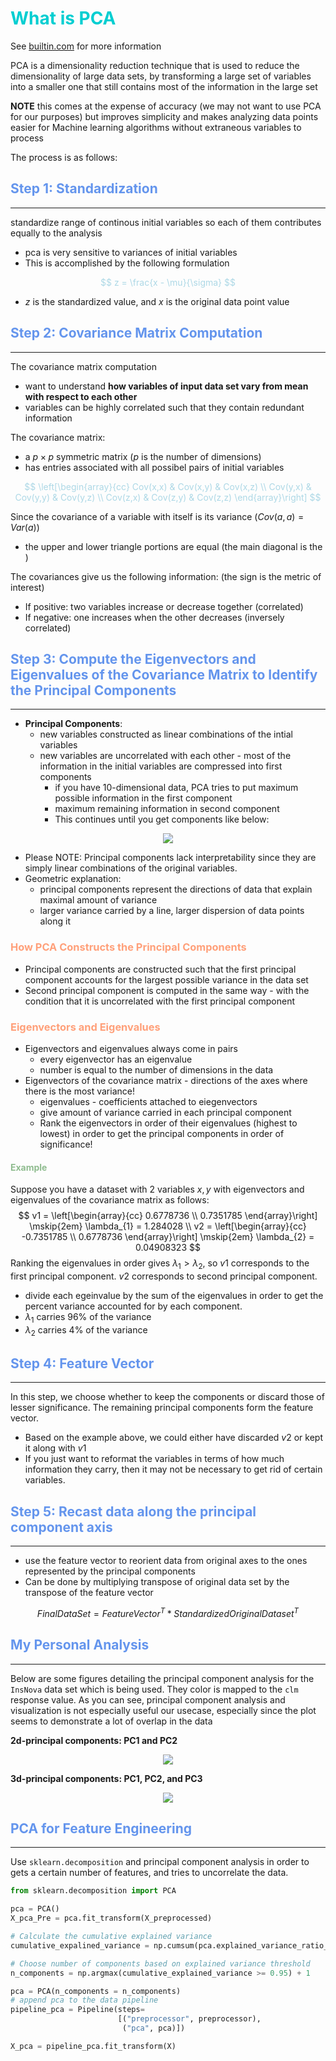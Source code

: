 <h1 style="color:DarkTurquoise"> What is PCA </h1> 

See [builtin.com](https://builtin.com/data-science/step-step-explanation-principal-component-analysis) for more information

PCA is a dimensionality reduction technique that is used to reduce the dimensionality
of large data sets, by transforming a large set of variables into a smaller one 
that still contains most of the information in the large set

**NOTE** this comes at the expense of accuracy (we may not want to use 
PCA for our purposes) but improves simplicity and makes analyzing data
points easier for Machine learning algorithms without extraneous variables to 
process

The process is as follows:

<h2 style="color:CornflowerBlue"> Step 1: Standardization </h2> 

---

standardize range of continous initial variables so each of them contributes
equally to the analysis
* pca is very sensitive to variances of initial variables
* This is accomplished by the following formulation

<font style="color:LightBlue"> 

$$
z = \frac{x - \mu}{\sigma}
$$

</font>

* $z$ is the standardized value, and $x$ is the original data point value

<h2 style="color:CornflowerBlue"> Step 2: Covariance Matrix Computation </h2> 

---
The covariance matrix computation
* want to understand **how variables of input data set vary from mean with respect to each other**
* variables can be highly correlated such that they contain redundant information

The covariance matrix: 
* a $p\times p$ symmetric matrix ($p$ is the number of dimensions)
* has entries associated with all possibel pairs of initial variables

<font style="color:LightBlue">

$$
\left[\begin{array}{cc}
    Cov(x,x) & Cov(x,y) & Cov(x,z) \\
    Cov(y,x) & Cov(y,y) & Cov(y,z) \\
    Cov(z,x) & Cov(z,y) & Cov(z,z)
\end{array}\right]
$$

</font>

Since the covariance of a variable with itself is its variance $(Cov(a,a) = Var(a))$
* the upper and lower triangle portions are equal (the main diagonal is the )

The covariances give us the following information: (the sign is the metric of interest)
* If positive: two variables increase or decrease together (correlated)
* If negative: one increases when the other decreases (inversely correlated)

<h2 style="color:CornflowerBlue"> Step 3: Compute the Eigenvectors and Eigenvalues of the Covariance Matrix to Identify the Principal Components </h2> 

---
* **Principal Components**:
  * new variables constructed as linear combinations of the intial variables
  * new variables are uncorrelated with each other - most of the information in the initial variables are compressed into first components
    * if you have 10-dimensional data, PCA tries to put maximum possible information in the first component
    * maximum remaining information in second component
    * This continues until you get components like below:

<center>

![](figures/S1.png)

</center>

* Please NOTE: Principal components lack interpretability since they are simply linear combinations of the original variables. 
* Geometric explanation:
  * principal components represent the directions of data that explain maximal amount of variance
  * larger variance carried by a line, larger dispersion of data points along it
  
<h3 style="color:LightSalmon"> How PCA Constructs the Principal Components </h3> 

* Principal components are constructed such that the first principal component accounts for the largest possible variance in the data set
* Second principal component is computed in the same way - with the condition that it is uncorrelated with the first principal component

<h3 style="color:LightSalmon"> Eigenvectors and Eigenvalues </h3>

* Eigenvectors and eigenvalues always come in pairs 
  * every eigenvector has an eigenvalue
  * number is equal to the number of dimensions in the data
* Eigenvectors of the covariance matrix - directions of the axes where there is the most variance!
  * eigenvalues - coefficients attached to eiegenvectors
  * give amount of variance carried in each principal component
  * Rank the eigenvectors in order of their eigenvalues (highest to lowest) in order to get the principal components in order of significance!

<h4 style="color:DarkSeaGreen"> Example </h4>

Suppose you have a dataset with 2 variables $x,y$ with eigenvectors and eigenvalues of the covariance matrix as follows:
$$
v1 = \left[\begin{array}{cc} 0.6778736 \\ 0.7351785 \end{array}\right] \mskip{2em} \lambda_{1} = 1.284028 \\
v2 = \left[\begin{array}{cc} -0.7351785 \\ 0.6778736 \end{array}\right] \mskip{2em} \lambda_{2} = 0.04908323
$$
Ranking the eigenvalues in order gives $\lambda_{1} \gt \lambda_{2}$, so $v1$ corresponds to the first principal component. $v2$ corresponds to second principal component.
* divide each egeinvalue by the sum of the eigenvalues in order to get the percent variance accounted for by each component.
* $\lambda_{1}$ carries $96\%$ of the variance
* $\lambda_{2}$ carries $4\%$ of the variance


<h2 style="color:CornflowerBlue"> Step 4: Feature Vector </h2>

---
In this step, we choose whether to keep the components or discard those of lesser significance. The remaining principal components form the feature vector.
* Based on the example above, we could either have discarded $v2$ or kept it along with $v1$
* If you just want to reformat the variables in terms of how much information they carry, then it may not be necessary to get rid of certain variables.

<h2 style="color:CornflowerBlue"> Step 5: Recast data along the principal component axis </h2>

---
* use the feature vector to reorient data from original axes to the ones represented by the principal components
* Can be done by multiplying transpose of original data set by the transpose of the feature vector

$$
FinalDataSet = FeatureVector^{T} * StandardizedOriginalDataset^{T}
$$

<h2 style="color:CornflowerBlue"> My Personal Analysis </h2>

---
Below are some figures detailing the principal component analysis for the `InsNova` data set which 
is being used. They color is mapped to the `clm` response value. As you can see, principal component
analysis and visualization is not especially useful our usecase, especially since the plot seems 
to demonstrate a lot of overlap in the data

**2d-principal components: PC1 and PC2**

<center> 

![](figures/2d-principal-components.png)

</center>

**3d-principal components: PC1, PC2, and PC3**

<center>

![](figures/3d-principal-components.png)

</center>

<h2 style="color:CornflowerBlue"> PCA for Feature Engineering </h2> 

---

Use `sklearn.decomposition` and principal component analysis in order
to gets a certain number of features, and tries to uncorrelate the data. 

```python
from sklearn.decomposition import PCA

pca = PCA()
X_pca_Pre = pca.fit_transform(X_preprocessed)

# Calculate the cumulative explained variance
cumulative_expalined_variance = np.cumsum(pca.explained_variance_ratio_)

# Choose number of components based on explained variance threshold
n_components = np.argmax(cumulative_explained_variance >= 0.95) + 1

pca = PCA(n_components = n_components)
# append pca to the data pipeline
pipeline_pca = Pipeline(steps=
                        [("preprocessor", preprocessor),
                         ("pca", pca)])

X_pca = pipeline_pca.fit_transform(X)
```
